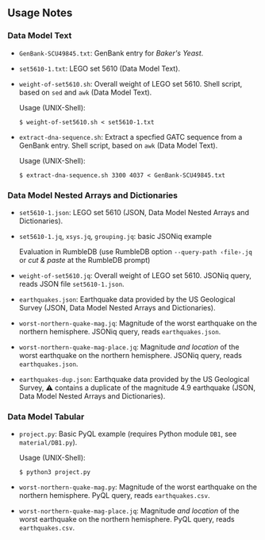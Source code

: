 ## Usage Notes

### Data Model Text

- `GenBank-SCU49845.txt`: GenBank entry for *Baker's Yeast*.
- `set5610-1.txt`: LEGO set 5610 (Data Model Text).

- `weight-of-set5610.sh`: Overall weight of LEGO set 5610.  Shell script, based on `sed` and `awk` (Data Model Text).

  Usage (UNIX-Shell):
  ~~~
  $ weight-of-set5610.sh < set5610-1.txt
  ~~~

- `extract-dna-sequence.sh`: Extract a specfied GATC sequence from a GenBank entry.
  Shell script, based on `awk` (Data Model Text).
  
  Usage (UNIX-Shell):
  ~~~
  $ extract-dna-sequence.sh 3300 4037 < GenBank-SCU49845.txt
  ~~~

### Data Model Nested Arrays and Dictionaries

- `set5610-1.json`: LEGO set 5610 (JSON, Data Model Nested Arrays and Dictionaries).
- `set5610-1.jq`, `xsys.jq`, `grouping.jq`: basic JSONiq example

  Evaluation in RumbleDB (use RumbleDB option `--query-path ‹file›.jq` or _cut & paste_ at the RumbleDB prompt)

- `weight-of-set5610.jq`: Overall weight of LEGO set 5610. JSONiq query, reads JSON file `set5610-1.json`.
 
- `earthquakes.json`: Earthquake data provided by the US Geological Survey (JSON, Data Model Nested Arrays and Dictionaries).

- `worst-northern-quake-mag.jq`: Magnitude of the worst earthquake on the northern hemisphere. JSONiq query, reads `earthquakes.json`.

- `worst-northern-quake-mag-place.jq`: Magnitude _and location_ of the worst earthquake on the northern hemisphere. JSONiq query, reads `earthquakes.json`.

- `earthquakes-dup.json`: Earthquake data provided by the US Geological Survey, ⚠️ contains a duplicate of the magnitude 4.9 earthquake (JSON, Data Model Nested Arrays and Dictionaries).

### Data Model Tabular

 - `project.py`: Basic PyQL example (requires Python module `DB1`, see `material/DB1.py`). 

   Usage (UNIX-Shell):
   ~~~
   $ python3 project.py
   ~~~

- `worst-northern-quake-mag.py`: Magnitude of the worst earthquake on the northern hemisphere. PyQL query, reads `earthquakes.csv`.

- `worst-northern-quake-mag-place.jq`: Magnitude _and location_ of the worst earthquake on the northern hemisphere. PyQL query, reads `earthquakes.csv`.